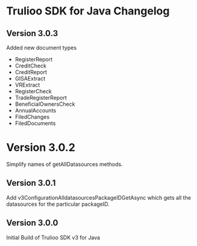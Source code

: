 # Trulioo SDK for Java Changelog

## Version 3.0.3
Added new document types
- RegisterReport
- CreditCheck
- CreditReport
- GISAExtract
- VRExtract
- RegisterCheck
- TradeRegisterReport
- BeneficialOwnersCheck
- AnnualAccounts
- FiledChanges
- FiledDocuments

# Version 3.0.2

Simplify names of getAllDatasources methods.

## Version 3.0.1

Add v3ConfigurationAlldatasourcesPackageIDGetAsync which gets all the datasources for the particular packageID.

## Version 3.0.0

Initial Build of Trulioo SDK v3 for Java